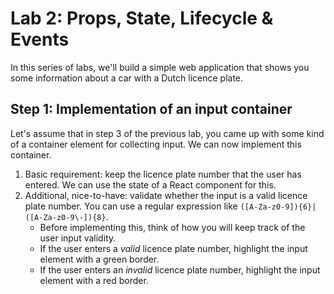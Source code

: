 # Lab 2: Props, State, Lifecycle & Events
In this series of labs, we'll build a simple web application that shows you some information about a car with a Dutch licence plate.

## Step 1: Implementation of an input container
Let's assume that in step 3 of the previous lab, you came up with some kind of a container element for collecting input.
We can now implement this container.

1. Basic requirement: keep the licence plate number that the user has entered.
We can use the state of a React component for this.
1. Additional, nice-to-have: validate whether the input is a valid licence plate number.
You can use a regular expression like `([A-Za-z0-9]){6}|([A-Za-z0-9\-]){8}`.
   * Before implementing this, think of how you will keep track of the user input validity.
   * If the user enters a _valid_ licence plate number, highlight the input element with a green border.
   * If the user enters an _invalid_ licence plate number, highlight the input element with a red border.
